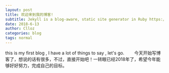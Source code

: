 ```yaml
---
layout: post
title: 欢迎来到我的博客!
subtitle: Jekyll is a blog-aware, static site generator in Ruby https://jekyllrb.com
date: 2018-6-13 
author: Clloz
categories: blog
tags: normal
---
```

this is my first blog , I have a lot of things to say , let's go.
&emsp;&emsp;今天开始写博客了，想说的话有很多，不过，直接开始吧！一转眼已经2018年了，希望今年能够好好努力，完成自己的目标。